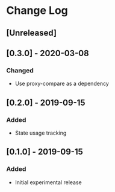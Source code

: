 # Change Log

## [Unreleased]

## [0.3.0] - 2020-03-08
### Changed
- Use proxy-compare as a dependency

## [0.2.0] - 2019-09-15
### Added
- State usage tracking

## [0.1.0] - 2019-09-15
### Added
- Initial experimental release
